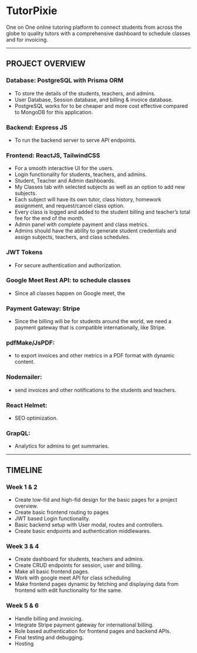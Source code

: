 # TutorPixie

One on One online tutoring platform to connect students from across the globe to quality tutors with a comprehensive dashboard to schedule classes and for invoicing.

---

## PROJECT OVERVIEW

### Database: PostgreSQL with Prisma ORM

- To store the details of the students, teachers, and admins.
- User Database, Session database, and billing & invoice database.
- PostgreSQL works for to be cheaper and more cost effective compared to MongoDB for this application.

### Backend: Express JS

- To run the backend server to serve API endpoints.

### Frontend: ReactJS, TailwindCSS

- For a smooth interactive UI for the users.
- Login functionality for students, teachers, and admins.
- Student, Teacher and Admin dashboards.
- My Classes tab with selected subjects as well as an option to add new subjects.
- Each subject will have its own tutor, class history, homework assignment, and request/cancel class option.
- Every class is logged and added to the student billing and teacher’s total fee for the end of the month.
- Admin panel with complete payment and class metrics.
- Admins should have the ability to generate student credentials and assign subjects, teachers, and class schedules.

### JWT Tokens

- For secure authentication and authorization.

### Google Meet Rest API: to schedule classes

- Since all classes happen on Google meet, the

### Payment Gateway: Stripe

- Since the billing will be for students around the world, we need a payment gateway that is compatible internationally, like Stripe.

### pdfMake/JsPDF:

- to export invoices and other metrics in a PDF format with dynamic content.

### Nodemailer:

- send invoices and other notifications to the students and teachers.

### React Helmet:

- SEO optimization.

### GrapQL:

- Analytics for admins to get summaries.

---

## TIMELINE

### Week 1 & 2

- Create low-fid and high-fid design for the basic pages for a project overview.
- Create basic frontend routing to pages
- JWT based Login functionality.
- Basic backend setup with User modal, routes and controllers.
- Create basic endpoints and authentication middlewares.

### Week 3 & 4

- Create dashboard for students, teachers and admins.
- Create CRUD endpoints for session, user and billing.
- Make all basic frontend pages.
- Work with google meet API for class scheduling
- Make frontend pages dynamic by fetching and displaying data from frontend with edit functionality for the same.

### Week 5 & 6

- Handle billing and invoicing.
- Integrate Stripe payment gateway for international billing.
- Role based authentication for frontend pages and backend APIs.
- Final testing and debugging.
- Hosting
